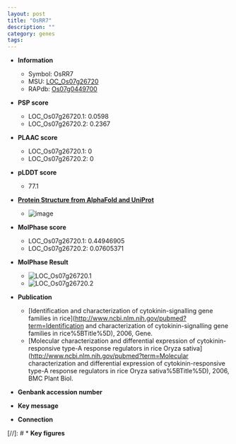 ```yaml
---
layout: post
title: "OsRR7"
description: ""
category: genes
tags: 
---
```


* **Information**  
    + Symbol: OsRR7  
    + MSU: [LOC_Os07g26720](http://rice.plantbiology.msu.edu/cgi-bin/ORF_infopage.cgi?orf=LOC_Os07g26720)  
    + RAPdb: [Os07g0449700](http://rapdb.dna.affrc.go.jp/viewer/gbrowse_details/irgsp1?name=Os07g0449700)  

* **PSP score**  
    + LOC_Os07g26720.1: 0.0598 
    + LOC_Os07g26720.2: 0.2367 

* **PLAAC score**  
    + LOC_Os07g26720.1: 0 
    + LOC_Os07g26720.2: 0 

* **pLDDT score**
    + 77.1

* **[Protein Structure from AlphaFold and UniProt](https://www.uniprot.org/uniprotkb/Q0PVB3/entry#structure)**
    + ![image](https://ricepsp.github.io/images/Q0/AF-Q0PVB3-F1.png)

* **MolPhase score**
    + LOC_Os07g26720.1: 0.44946905
    + LOC_Os07g26720.2: 0.07605371

* **MolPhase Result**
    + ![LOC_Os07g26720.1](https://304243504.github.io/Pictures/LOC_Os07g/LOC_Os07g26720.1.png)
    + ![LOC_Os07g26720.2](https://304243504.github.io/Pictures/LOC_Os07g/LOC_Os07g26720.2.png)

* **Publication**  
    + [Identification and characterization of cytokinin-signalling gene families in rice](http://www.ncbi.nlm.nih.gov/pubmed?term=Identification and characterization of cytokinin-signalling gene families in rice%5BTitle%5D), 2006, Gene.
    + [Molecular characterization and differential expression of cytokinin-responsive type-A response regulators in rice Oryza sativa](http://www.ncbi.nlm.nih.gov/pubmed?term=Molecular characterization and differential expression of cytokinin-responsive type-A response regulators in rice Oryza sativa%5BTitle%5D), 2006, BMC Plant Biol.

* **Genbank accession number**  

* **Key message**  

* **Connection**  

[//]: # * **Key figures**  


